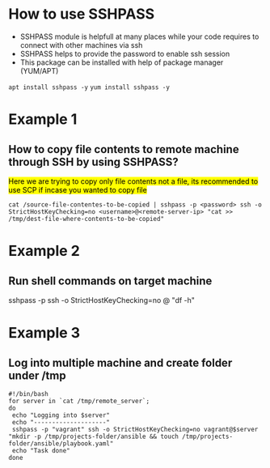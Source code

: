 # How to use SSHPASS

- SSHPASS module is helpfull at many places while your code requires to connect with other machines via ssh
- SSHPASS helps to provide the password to enable ssh session
- This package can be installed with help of package manager (YUM/APT)

`apt install sshpass -y`
`yum install sshpass -y`

# Example 1

## How to copy file contents to remote machine through SSH by using SSHPASS?

<Mark> Here we are trying to copy only file contents not a file, its recommended to use SCP if incase you wanted to copy file </Mark>


`cat /source-file-contentes-to-be-copied | sshpass -p <password> ssh -o StrictHostKeyChecking=no <username>@<remote-server-ip> "cat >> /tmp/dest-file-where-contents-to-be-copied"`

# Example 2

## Run shell commands on target machine 

sshpass -p <password> ssh -o StrictHostKeyChecking=no <username>@<remote-server-ip> "df -h"

# Example 3

## Log into multiple machine and create folder under /tmp

```
#!/bin/bash
for server in `cat /tmp/remote_server`;
do
 echo "Logging into $server"
 echo "--------------------"
 sshpass -p "vagrant" ssh -o StrictHostKeyChecking=no vagrant@$server "mkdir -p /tmp/projects-folder/ansible && touch /tmp/projects-folder/ansible/playbook.yaml"
 echo "Task done"
done
```